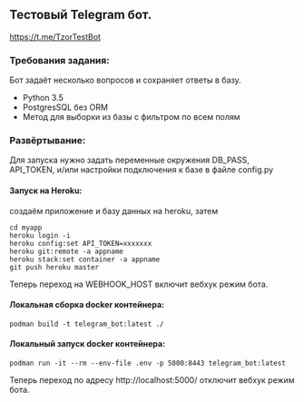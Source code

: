 ## Тестовый Telegram бот.

https://t.me/TzorTestBot

### Требования задания:

Бот задаёт несколько вопросов и сохраняет ответы в базу.
 * Python 3.5
 * PostgresSQL без ORM
 * Метод для выборки из базы с фильтром по всем полям

### Развёртывание:

Для запуска нужно задать переменные окружения DB_PASS, API_TOKEN, и/или настройки
 подключения к базе в файле config.py

#### Запуск на Heroku:

создаём приложение и базу данных на heroku, затем

    cd myapp
    heroku login -i
    heroku config:set API_TOKEN=xxxxxxx
    heroku git:remote -a appname
    heroku stack:set container -a appname
    git push heroku master
    
Теперь переход на WEBHOOK_HOST включит вебхук режим бота.

#### Локальная сборка docker контейнера:

    podman build -t telegram_bot:latest ./

#### Локальный запуск docker контейнера:
    
    podman run -it --rm --env-file .env -p 5000:8443 telegram_bot:latest
    
Теперь переход по адресу http://localhost:5000/ отключит вебхук режим бота.